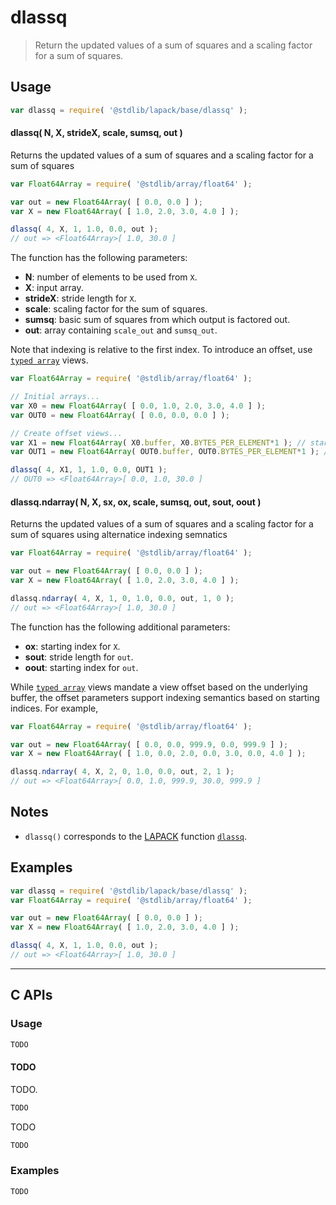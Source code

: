 <!--

@license Apache-2.0

Copyright (c) 2024 The Stdlib Authors.

Licensed under the Apache License, Version 2.0 (the "License");
you may not use this file except in compliance with the License.
You may obtain a copy of the License at

   http://www.apache.org/licenses/LICENSE-2.0

Unless required by applicable law or agreed to in writing, software
distributed under the License is distributed on an "AS IS" BASIS,
WITHOUT WARRANTIES OR CONDITIONS OF ANY KIND, either express or implied.
See the License for the specific language governing permissions and
limitations under the License.

-->

# dlassq

> Return the updated values of a sum of squares and a scaling factor for a sum of squares.

<section class = "usage">

## Usage

```javascript
var dlassq = require( '@stdlib/lapack/base/dlassq' );
```

#### dlassq( N, X, strideX, scale, sumsq, out )

Returns the updated values of a sum of squares and a scaling factor for a sum of squares

```javascript
var Float64Array = require( '@stdlib/array/float64' );

var out = new Float64Array( [ 0.0, 0.0 ] );
var X = new Float64Array( [ 1.0, 2.0, 3.0, 4.0 ] );

dlassq( 4, X, 1, 1.0, 0.0, out );
// out => <Float64Array>[ 1.0, 30.0 ]
```

The function has the following parameters:

-   **N**: number of elements to be used from `X`.
-   **X**: input array.
-   **strideX**: stride length for `X`.
-   **scale**: scaling factor for the sum of squares.
-   **sumsq**: basic sum of squares from which output is factored out.
-   **out**: array containing `scale_out` and `sumsq_out`.

Note that indexing is relative to the first index. To introduce an offset, use [`typed array`][mdn-typed-array] views.

<!-- eslint-disable stdlib/capitalized-comments -->

```javascript
var Float64Array = require( '@stdlib/array/float64' );

// Initial arrays...
var X0 = new Float64Array( [ 0.0, 1.0, 2.0, 3.0, 4.0 ] );
var OUT0 = new Float64Array( [ 0.0, 0.0, 0.0 ] );

// Create offset views...
var X1 = new Float64Array( X0.buffer, X0.BYTES_PER_ELEMENT*1 ); // start at 1st element
var OUT1 = new Float64Array( OUT0.buffer, OUT0.BYTES_PER_ELEMENT*1 ); // start at 1st element

dlassq( 4, X1, 1, 1.0, 0.0, OUT1 );
// OUT0 => <Float64Array>[ 0.0, 1.0, 30.0 ]
```

#### dlassq.ndarray( N, X, sx, ox, scale, sumsq, out, sout, oout )

Returns the updated values of a sum of squares and a scaling factor for a sum of squares using alternatice indexing semnatics

```javascript
var Float64Array = require( '@stdlib/array/float64' );

var out = new Float64Array( [ 0.0, 0.0 ] );
var X = new Float64Array( [ 1.0, 2.0, 3.0, 4.0 ] );

dlassq.ndarray( 4, X, 1, 0, 1.0, 0.0, out, 1, 0 );
// out => <Float64Array>[ 1.0, 30.0 ]
```

The function has the following additional parameters:

-   **ox**: starting index for `X`.
-   **sout**: stride length for `out`.
-   **oout**: starting index for `out`.

While [`typed array`][mdn-typed-array] views mandate a view offset based on the underlying buffer, the offset parameters support indexing semantics based on starting indices. For example,

<!-- eslint-disable max-len -->

```javascript
var Float64Array = require( '@stdlib/array/float64' );

var out = new Float64Array( [ 0.0, 0.0, 999.9, 0.0, 999.9 ] );
var X = new Float64Array( [ 1.0, 0.0, 2.0, 0.0, 3.0, 0.0, 4.0 ] );

dlassq.ndarray( 4, X, 2, 0, 1.0, 0.0, out, 2, 1 );
// out => <Float64Array>[ 0.0, 1.0, 999.9, 30.0, 999.9 ]
```

</section>

<!-- /.usage -->

<section class="notes">

## Notes

-   `dlassq()` corresponds to the [LAPACK][LAPACK] function [`dlassq`][dlassq].

</section>

<!-- /.notes -->

<section class="examples">

## Examples

<!-- eslint no-undef: "error" -->

```javascript
var dlassq = require( '@stdlib/lapack/base/dlassq' );
var Float64Array = require( '@stdlib/array/float64' );

var out = new Float64Array( [ 0.0, 0.0 ] );
var X = new Float64Array( [ 1.0, 2.0, 3.0, 4.0 ] );

dlassq( 4, X, 1, 1.0, 0.0, out );
// out => <Float64Array>[ 1.0, 30.0 ]
```

</section>

<!-- /.examples -->

<!-- C interface documentation. -->

* * *

<section class="c">

## C APIs

<!-- Section to include introductory text. Make sure to keep an empty line after the intro `section` element and another before the `/section` close. -->

<section class="intro">

</section>

<!-- /.intro -->

<!-- C usage documentation. -->

<section class="usage">

### Usage

```c
TODO
```

#### TODO

TODO.

```c
TODO
```

TODO

```c
TODO
```

</section>

<!-- /.usage -->

<!-- C API usage notes. Make sure to keep an empty line after the `section` element and another before the `/section` close. -->

<section class="notes">

</section>

<!-- /.notes -->

<!-- C API usage examples. -->

<section class="examples">

### Examples

```c
TODO
```

</section>

<!-- /.examples -->

</section>

<!-- /.c -->

<!-- Section for related `stdlib` packages. Do not manually edit this section, as it is automatically populated. -->

<section class="related">

</section>

<!-- /.related -->

<!-- Section for all links. Make sure to keep an empty line after the `section` element and another before the `/section` close. -->

<section class="links">

[lapack]: https://www.netlib.org/lapack/explore-html/

[dlassq]: https://www.netlib.org/lapack/explore-html/d8/d76/group__lassq_gae8f40b0a34771b4f2d9c863de3af7be5.html#gae8f40b0a34771b4f2d9c863de3af7be5

[mdn-typed-array]: https://developer.mozilla.org/en-US/docs/Web/JavaScript/Reference/Global_Objects/TypedArray

</section>

<!-- /.links -->
